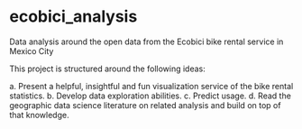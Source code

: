 # ecobici_analysis
Data analysis around the open data from the Ecobici bike rental service in Mexico City

This project is structured around the following ideas:

a. Present a helpful, insightful and fun visualization service of the bike rental statistics.
b. Develop data exploration abilities.
c. Predict usage.
d. Read the geographic data science literature on related analysis and build on top of that knowledge.
